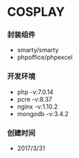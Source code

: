 # COSPLAY

### 封装组件 
* smarty/smarty 
* phpoffice/phpexcel

### 开发环境
* php -v:7.0.14
* pcre -v:8.37
* nginx -v:1.10.2
* mongodb -v:3.4.2

### 创建时间
* 2017/3/31
